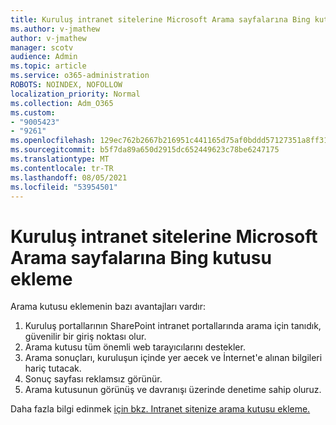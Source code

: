 ```yaml
---
title: Kuruluş intranet sitelerine Microsoft Arama sayfalarına Bing kutusu ekleme
ms.author: v-jmathew
author: v-jmathew
manager: scotv
audience: Admin
ms.topic: article
ms.service: o365-administration
ROBOTS: NOINDEX, NOFOLLOW
localization_priority: Normal
ms.collection: Adm_O365
ms.custom:
- "9005423"
- "9261"
ms.openlocfilehash: 129ec762b2667b216951c441165d75af0bddd57127351a8ff31fc2793e4479d8
ms.sourcegitcommit: b5f7da89a650d2915dc652449623c78be6247175
ms.translationtype: MT
ms.contentlocale: tr-TR
ms.lasthandoff: 08/05/2021
ms.locfileid: "53954501"
---
```

# <a name="add-a-search-box-for-microsoft-search-in-bing-to-your-organizations-intranet-sites-and-pages"></a>Kuruluş intranet sitelerine Microsoft Arama sayfalarına Bing kutusu ekleme

Arama kutusu eklemenin bazı avantajları vardır:

1. Kuruluş portallarının SharePoint intranet portallarında arama için tanıdık, güvenilir bir giriş noktası olur.
2. Arama kutusu tüm önemli web tarayıcılarını destekler.
3. Arama sonuçları, kuruluşun içinde yer aecek ve İnternet'e alınan bilgileri hariç tutacak.
4. Sonuç sayfası reklamsız görünür.
5. Arama kutusunun görünüş ve davranışı üzerinde denetime sahip oluruz.

Daha fazla bilgi edinmek [için bkz. Intranet sitenize arama kutusu ekleme.](https://go.microsoft.com/fwlink/?linkid=2151387)
